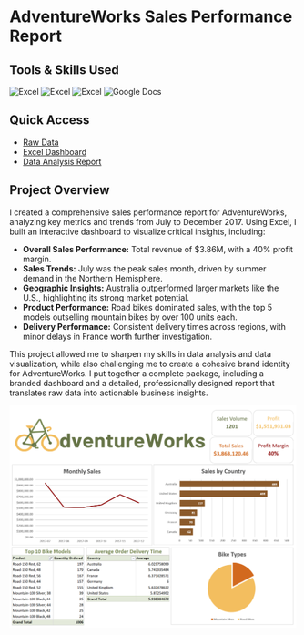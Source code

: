 # AdventureWorks Sales Performance Report

## Tools & Skills Used
![Excel](https://img.shields.io/badge/Excel-Data%20Processing-%23217346)
![Excel](https://img.shields.io/badge/Excel-Data%20Analysis-%23217346)
![Excel](https://img.shields.io/badge/Excel-Dashboard-%23217346)
![Google Docs](https://img.shields.io/badge/Google%20Docs-Business%20Intelligence-%234285F4)

## Quick Access
- [Raw Data](/adventureworks-sales-data.csv)
- [Excel Dashboard](/adventure-works-sales-dashboard.xlsx)
- [Data Analysis Report](/adventure-works-dashboard.png)

## Project Overview

I created a comprehensive sales performance report for AdventureWorks, analyzing key metrics and trends from July to December 2017. Using Excel, I built an interactive dashboard to visualize critical insights, including:

- **Overall Sales Performance:** Total revenue of $3.86M, with a 40% profit margin.
- **Sales Trends:** July was the peak sales month, driven by summer demand in the Northern Hemisphere.
- **Geographic Insights:** Australia outperformed larger markets like the U.S., highlighting its strong market potential.
- **Product Performance:** Road bikes dominated sales, with the top 5 models outselling mountain bikes by over 100 units each.
- **Delivery Performance:** Consistent delivery times across regions, with minor delays in France worth further investigation.

This project allowed me to sharpen my skills in data analysis and data visualization, while also challenging me to create a cohesive brand identity for AdventureWorks. I put together a complete package, including a branded dashboard and a detailed, professionally designed report that translates raw data into actionable business insights.

![Final Dashboard](/adventure-works-dashboard.png 'Final Dashboard')
